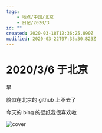 ```yaml
---
tags:
    - 地点/中国/北京
    - 日记/2020/3
id: ""
created: 2020-03-18T12:36:25.890Z
modified: 2020-03-22T07:35:30.823Z
---
```


# 2020/3/6 于北京

<!-- @timer "date":"Fri Mar 06 2020 08:08:05 GMT+0800 (CST)" -->

早

<!-- @timer "date":"Fri Mar 06 2020 11:18:38 GMT+0800 (China Standard Time)","duration":"about 3 hours" -->

貌似在北京的 github 上不去了

<!-- @timer "date":"Fri Mar 06 2020 20:44:02 GMT+0800 (China Standard Time)","duration":"about 9 hours" -->

今天的 bing 的壁纸我很喜欢嗷

![cover](https://cn.bing.com/th?id=OHR.BluebirdsYNP_ZH-CN1355093185_1920x1080.jpg&rf=LaDigue_1920x1080.jpg&pid=hp)
